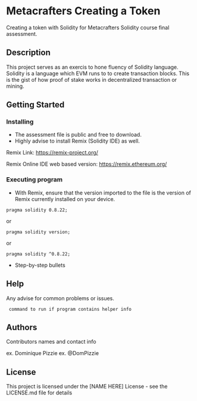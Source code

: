 # Metacrafters Creating a Token
Creating a token with Solidity for Metacrafters Solidity course final assessment.

## Description
This project serves as an exercis to hone fluency of Solidity language.
Solidity is a language which EVM runs to to create transaction blocks.
This is the gist of how proof of stake works in decentralized transaction or mining. 

## Getting Started
### Installing
* The assessment file is public and free to download.
* Highly advise to install Remix (Solidity IDE) as well.

Remix Link: https://remix-project.org/

Remix Online IDE web based version: https://remix.ethereum.org/
### Executing program
* With Remix, ensure that the version imported to the file is the version
of Remix currently installed on your device.

``` pragma solidity 0.8.22; ```

or

``` pragma solidity version; ```

or 

``` pragma solidity ^0.8.22; ```
* Step-by-step bullets


## Help
Any advise for common problems or issues.

``` command to run if program contains helper info```
## Authors
Contributors names and contact info

ex. Dominique Pizzie
ex. @DomPizzie

## License
This project is licensed under the [NAME HERE] License - see the LICENSE.md file for details
